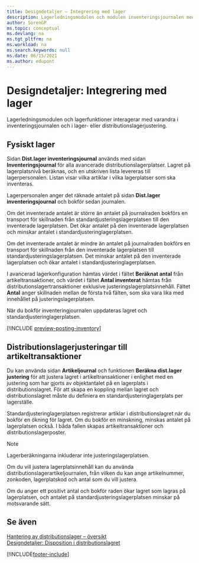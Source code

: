 ```yaml
---
title: Designdetaljer – Integrering med lager
description: Lagerledningsmodulen och modulen inventeringsjournalen med varandra i inventeringsjournalen och i lager- eller distributionslagerjustering.
author: SorenGP
ms.topic: conceptual
ms.devlang: na
ms.tgt_pltfrm: na
ms.workload: na
ms.search.keywords: null
ms.date: 06/15/2021
ms.author: edupont
---
```

# <a name="design-details-integration-with-inventory"></a>Designdetaljer: Integrering med lager

Lagerledningsmodulen och lagerfunktioner interagerar med varandra i inventeringsjournalen och i lager- eller distributionslagerjustering.  

## <a name="physical-inventory"></a>Fysiskt lager

Sidan **Dist.lager inventeringsjournal** används med sidan **Inventeringsjournal** för alla avancerade distributionslagerplatser. Lagret på lagerplatsnivå beräknas, och en utskriven lista levereras till lagerpersonalen. Listan visar vilka artiklar i vilka lagerplatser som ska inventeras.  
  
Lagerpersonalen anger det räknade antalet på sidan **Dist.lager inventeringsjournal** och bokför sedan journalen.  
  
Om det inventerade antalet är större än antalet på journalraden bokförs en transport för skillnaden från standardjusteringslagerplatsen till den inventerade lagerplatsen. Det ökar antalet på den inventerade lagerplatsen och minskar antalet i standardjusteringlagerplatsen.  
  
Om det inventerade antalet är mindre än antalet på journalraden bokförs en transport för skillnaden från den inventerade lagerplatsen till standardjusteringslagerplatsen. Det minskar antalet på den inventerade lagerplatsen och ökar antalet i standardjusteringlagerplatsen.  
  
I avancerad lagerkonfiguration hämtas värdet i fältet **Beräknat antal** från artikeltransaktioner, och värdet i fältet **Antal inventerat** hämtas från distributionslagertransaktioner exklusive justeringslagerplatsinnehåll. Fältet **Antal** anger skillnaden mellan de första två fälten, som ska vara lika med innehållet på justeringslagerplatsen.  
  
När du bokför inventeringjournalen uppdateras lagret och standardjusteringlagerplatsen.  

[!INCLUDE [preview-posting-inventory](includes/preview-posting-inventory.md)]
  
## <a name="warehouse-adjustments-to-the-item-ledger"></a>Distributionslagerjusteringar till artikeltransaktioner

Du kan använda sidan **Artikeljournal** och funktionen **Beräkna dist.lager justering** för att justera lagret i artikeltransaktioner i enlighet med en justering som har gjorts av objektantalet på en lagerplats i distributionslagret. För att skapa en koppling mellan lagret och distributionslagret måste du definiera en standardjusteringlagerplats per lagerställe.  
  
Standardjusteringlagerplatsen registrerar artiklar i distributionslagret när du bokför en ökning för lagret. Om du bokför en minskning, minskas antalet på lagerplatsen också. I båda fallen skapas artikeltransaktioner och distributionslagerposter.  
  
> [!NOTE]  
> Lagerberäkningarna inkluderar inte justeringslagerplatsen.  
  
Om du vill justera lagerplatsinnehåll kan du använda distributionslagerartikeljournalen, från vilken du kan ange artikelnummer, zonkoden, lagerplatskod och antal som du vill justera.  
  
Om du anger ett positivt antal och bokför raden ökar lagret som lagras på lagerplatsen, och antalet på standardjusteringslagerplatsen minskar på motsvarande sätt.  
  
## <a name="see-also"></a>Se även

[Hantering av distributionslager – översikt](design-details-warehouse-management.md)  
[Designdetaljer: Disposition i distributionslagret](design-details-availability-in-the-warehouse.md)  

[!INCLUDE[footer-include](includes/footer-banner.md)]
